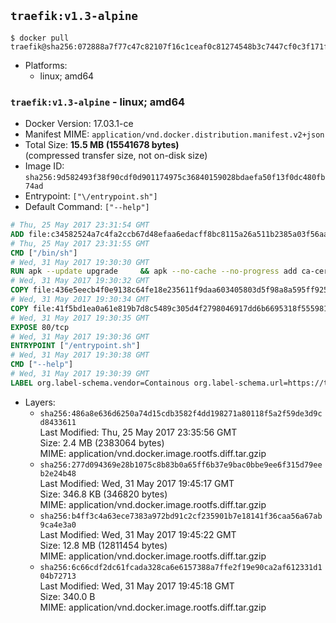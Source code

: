 ## `traefik:v1.3-alpine`

```console
$ docker pull traefik@sha256:072888a7f77c47c82107f16c1ceaf0c81274548b3c7447cf0c3f171f82c62ef4
```

-	Platforms:
	-	linux; amd64

### `traefik:v1.3-alpine` - linux; amd64

-	Docker Version: 17.03.1-ce
-	Manifest MIME: `application/vnd.docker.distribution.manifest.v2+json`
-	Total Size: **15.5 MB (15541678 bytes)**  
	(compressed transfer size, not on-disk size)
-	Image ID: `sha256:9d582493f38f90cdf0d901174975c36840159028bdaefa50f13f0dc480fb74ad`
-	Entrypoint: `["\/entrypoint.sh"]`
-	Default Command: `["--help"]`

```dockerfile
# Thu, 25 May 2017 23:31:54 GMT
ADD file:c34582524a7c4fa2ccb67d48efaa6edacff8bc8115a26a511b2385a03f56aa8e in / 
# Thu, 25 May 2017 23:31:55 GMT
CMD ["/bin/sh"]
# Wed, 31 May 2017 19:30:30 GMT
RUN apk --update upgrade     && apk --no-cache --no-progress add ca-certificates     && rm -rf /var/cache/apk/*
# Wed, 31 May 2017 19:30:32 GMT
COPY file:436e5eecb4f0e9138c64fe18e235611f9daa603405803d5f98a8a595ff925123 in /usr/local/bin/ 
# Wed, 31 May 2017 19:30:34 GMT
COPY file:41f5bd1ea0a61e819b7d8c5489c305d4f2798046917dd6b6695318f555981727 in / 
# Wed, 31 May 2017 19:30:35 GMT
EXPOSE 80/tcp
# Wed, 31 May 2017 19:30:36 GMT
ENTRYPOINT ["/entrypoint.sh"]
# Wed, 31 May 2017 19:30:38 GMT
CMD ["--help"]
# Wed, 31 May 2017 19:30:39 GMT
LABEL org.label-schema.vendor=Containous org.label-schema.url=https://traefik.io org.label-schema.name=Traefik org.label-schema.description=A modern reverse-proxy org.label-schema.version=v1.3.0 org.label-schema.docker.schema-version=1.0
```

-	Layers:
	-	`sha256:486a8e636d6250a74d15cdb3582f4dd198271a80118f5a2f59de3d9cd8433611`  
		Last Modified: Thu, 25 May 2017 23:35:56 GMT  
		Size: 2.4 MB (2383064 bytes)  
		MIME: application/vnd.docker.image.rootfs.diff.tar.gzip
	-	`sha256:277d094369e28b1075c8b83b0a65ff6b37e9bac0bbe9ee6f315d79eeb2e24b48`  
		Last Modified: Wed, 31 May 2017 19:45:17 GMT  
		Size: 346.8 KB (346820 bytes)  
		MIME: application/vnd.docker.image.rootfs.diff.tar.gzip
	-	`sha256:b4ff3c4a63ece7383a972bd91c2cf235901b7e18141f36caa56a67ab9ca4e3a0`  
		Last Modified: Wed, 31 May 2017 19:45:22 GMT  
		Size: 12.8 MB (12811454 bytes)  
		MIME: application/vnd.docker.image.rootfs.diff.tar.gzip
	-	`sha256:6c66cdf2dc61fcada328ca6e6157388a7ffe2f19e90ca2af612331d104b72713`  
		Last Modified: Wed, 31 May 2017 19:45:18 GMT  
		Size: 340.0 B  
		MIME: application/vnd.docker.image.rootfs.diff.tar.gzip
